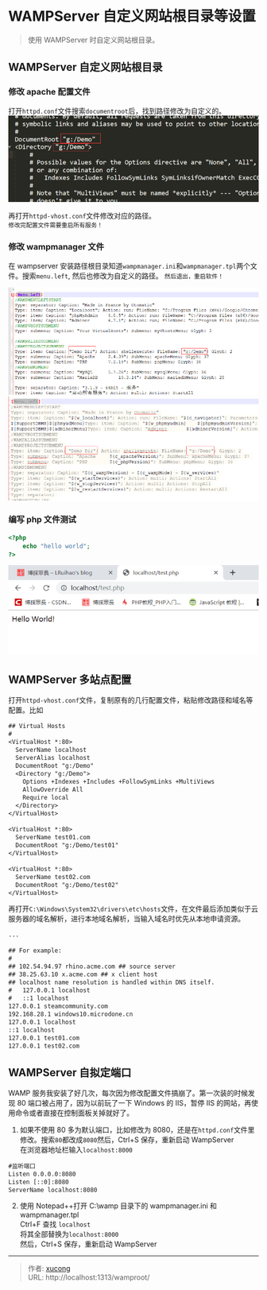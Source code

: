 # WAMPServer 自定义网站根目录等设置


> 使用 WAMPServer 时自定义网站根目录。

<!--more-->

## WAMPServer 自定义网站根目录

### 修改 apache 配置文件

打开`httpd.conf`文件搜索`documentroot`后，找到路径修改为自定义的。  
![修改 httpd.conf 文件](images/httpd.png)

再打开`httpd-vhost.conf`文件修改对应的路径。  
`修改完配置文件需要重启所有服务！`

### 修改 wampmanager 文件

在 wampserver 安装路径根目录知道`wampmanager.ini`和`wampmanager.tpl`两个文件。搜索`menu.left`, 然后也修改为自定义的路径。
`然后退出，重启软件！`

![修改 wampmanager.ini 文件](images/wampmanager-ini.png)  
![修改 wampmanager.tpl 文件](images/wampmanager-tpl.png)

### 编写 php 文件测试

```php test.php
<?php
	echo "hello world";
?>
```

![测试结果](images/test.png)

## WAMPServer 多站点配置

打开`httpd-vhost.conf`文件，复制原有的几行配置文件，粘贴修改路径和域名等配置。比如

```
## Virtual Hosts
#
<VirtualHost *:80>
  ServerName localhost
  ServerAlias localhost
  DocumentRoot "g:/Demo"
  <Directory "g:/Demo">
    Options +Indexes +Includes +FollowSymLinks +MultiViews
    AllowOverride All
    Require local
  </Directory>
</VirtualHost>

<VirtualHost *:80>
  ServerName test01.com
  DocumentRoot "g:/Demo/test01"
</VirtualHost>

<VirtualHost *:80>
  ServerName test02.com
  DocumentRoot "g:/Demo/test02"
</VirtualHost>
```

再打开`C:\Windows\System32\drivers\etc\hosts`文件，在文件最后添加类似于云服务器的域名解析，进行本地域名解析，当输入域名时优先从本地申请资源。

```
...

## For example:
#
## 102.54.94.97 rhino.acme.com ## source server
## 38.25.63.10 x.acme.com ## x client host
## localhost name resolution is handled within DNS itself.
#	127.0.0.1 localhost
#	::1 localhost
127.0.0.1 steamcommunity.com
192.168.28.1 windows10.microdone.cn
127.0.0.1 localhost
::1 localhost
127.0.0.1 test01.com
127.0.0.1 test02.com
```

## WAMPServer 自拟定端口

WAMP 服务我安装了好几次，每次因为修改配置文件搞崩了。第一次装的时候发现 80 端口被占用了，因为以前玩了一下 Windows 的 IIS，暂停 IIS 的网站，再使用命令或者直接在控制面板关掉就好了。

1. 如果不使用 80 多为默认端口，比如修改为 8080，还是在`httpd.conf`文件里修改。搜索`80`都改成`8080`然后，Ctrl+S 保存，重新启动 WampServer  
   在浏览器地址栏输入`localhost:8000`

```
#监听端口
Listen 0.0.0.0:8080
Listen [::0]:8080
ServerName localhost:8080
```

2. 使用 Notepad++打开 C:\wamp 目录下的 wampmanager.ini 和 wampmanager.tpl  
   Ctrl+F 查找 `localhost`  
   将其全部替换为`localhost:8000`  
   然后，Ctrl+S 保存，重新启动 WampServer


---

> 作者: [xucong](https://shiqustudio.github.io/)  
> URL: http://localhost:1313/wamproot/  


